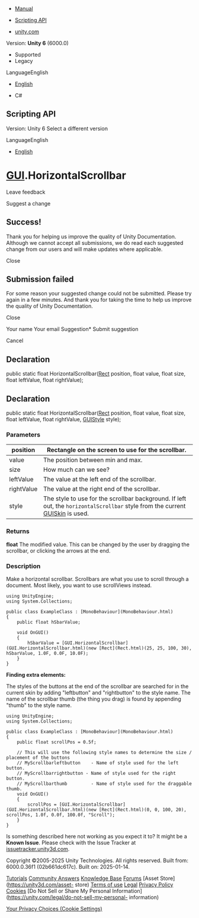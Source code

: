 [ ]()

  * [Manual](../Manual/index.html)
  * [Scripting API](../ScriptReference/index.html)

  * [unity.com](https://unity.com/)

Version: **Unity 6** (6000.0)

  * Supported
  * Legacy

LanguageEnglish

  * [English]()

  * C#

[ ](https://docs.unity3d.com)

## Scripting API

Version: Unity 6 Select a different version

LanguageEnglish

  * [English]()

#  [GUI](GUI.html).HorizontalScrollbar

Leave feedback

Suggest a change

## Success!

Thank you for helping us improve the quality of Unity Documentation. Although
we cannot accept all submissions, we do read each suggested change from our
users and will make updates where applicable.

Close

## Submission failed

For some reason your suggested change could not be submitted. Please <a>try
again</a> in a few minutes. And thank you for taking the time to help us
improve the quality of Unity Documentation.

Close

Your name Your email Suggestion* Submit suggestion

Cancel

[ ]()

## Declaration

public static float HorizontalScrollbar([Rect](Rect.html) position, float
value, float size, float leftValue, float rightValue);

## Declaration

public static float HorizontalScrollbar([Rect](Rect.html) position, float
value, float size, float leftValue, float rightValue,
[GUIStyle](GUIStyle.html) style);

### Parameters

position | Rectangle on the screen to use for the scrollbar.  
---|---  
value | The position between min and max.  
size | How much can we see?  
leftValue | The value at the left end of the scrollbar.  
rightValue | The value at the right end of the scrollbar.  
style | The style to use for the scrollbar background. If left out, the `horizontalScrollbar` style from the current [GUISkin](GUISkin.html) is used.  
  
### Returns

**float** The modified value. This can be changed by the user by dragging the
scrollbar, or clicking the arrows at the end.

### Description

Make a horizontal scrollbar. Scrollbars are what you use to scroll through a
document. Most likely, you want to use scrollViews instead.

    
    
    using UnityEngine;
    using System.Collections;  
      
    public class ExampleClass : [MonoBehaviour](MonoBehaviour.html)
    {
        public float hSbarValue;  
      
        void OnGUI()
        {
            hSbarValue = [GUI.HorizontalScrollbar](GUI.HorizontalScrollbar.html)(new [Rect](Rect.html)(25, 25, 100, 30), hSbarValue, 1.0F, 0.0F, 10.0F);
        }
    }
    

**Finding extra elements:**  
  
The styles of the buttons at the end of the scrollbar are searched for in the
current skin by adding "leftbutton" and "rightbutton" to the style name. The
name of the scrollbar thumb (the thing you drag) is found by appending "thumb"
to the style name.

    
    
    using UnityEngine;
    using System.Collections;  
      
    public class ExampleClass : [MonoBehaviour](MonoBehaviour.html)
    {
        public float scrollPos = 0.5f;  
      
        // This will use the following style names to determine the size / placement of the buttons
        // MyScrollbarleftbutton    - Name of style used for the left button.
        // MyScrollbarrightbutton - Name of style used for the right button.
        // MyScrollbarthumb         - Name of style used for the draggable thumb.
        void OnGUI()
        {
            scrollPos = [GUI.HorizontalScrollbar](GUI.HorizontalScrollbar.html)(new [Rect](Rect.html)(0, 0, 100, 20),  scrollPos, 1.0f, 0.0f, 100.0f, "Scroll");
        }
    }
    

Is something described here not working as you expect it to? It might be a
**Known Issue**. Please check with the Issue Tracker at
[issuetracker.unity3d.com](https://issuetracker.unity3d.com).

Copyright ©2005-2025 Unity Technologies. All rights reserved. Built from:
6000.0.36f1 (02b661dc617c). Built on: 2025-01-14.

[Tutorials](https://unity3d.com/learn) [Community
Answers](https://answers.unity3d.com) [Knowledge
Base](https://support.unity3d.com/hc/en-us)
[Forums](https://forum.unity3d.com) [Asset Store](https://unity3d.com/asset-
store) [Terms of use](https://docs.unity3d.com/Manual/TermsOfUse.html)
[Legal](https://unity.com/legal) [Privacy
Policy](https://unity.com/legal/privacy-policy)
[Cookies](https://unity.com/legal/cookie-policy) [Do Not Sell or Share My
Personal Information](https://unity.com/legal/do-not-sell-my-personal-
information)

[Your Privacy Choices (Cookie Settings)](javascript:void\(0\);)

